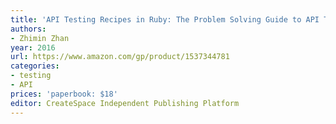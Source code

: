 ```yaml
---
title: 'API Testing Recipes in Ruby: The Problem Solving Guide to API Testing'
authors:
- Zhimin Zhan
year: 2016
url: https://www.amazon.com/gp/product/1537344781
categories:
- testing
- API
prices: 'paperbook: $18'
editor: CreateSpace Independent Publishing Platform
---
```

